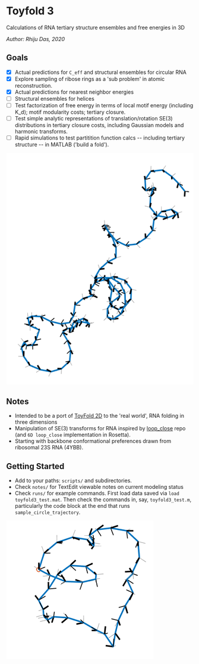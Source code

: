 # Toyfold 3
Calculations of RNA tertiary structure ensembles and free energies in 3D

_Author: Rhiju Das, 2020_

## Goals
- [x] Actual predictions for `C_eff` and structural ensembles for circular RNA
- [x] Explore sampling of ribose rings as a 'sub problem' in atomic reconstruction.
- [x] Actual predictions for nearest neighbor energies 
- [ ] Structural ensembles for helices
- [ ] Test factorization of free energy in terms of local motif energy (including K_d); motif modularity costs; tertiary closure.
- [ ] Test simple analytic representations of translation/rotation SE(3) distributions in tertiary closure costs, including Gaussian models and harmonic transforms.
- [ ] Rapid simulations to test partitition function calcs -- including tertiary structure -- in MATLAB ('build a fold').

![Example trace of random conformation](notes/01_ToyFold3D_NOTES.rtfd/Screen%20Shot%202020-05-25%20at%2012.13.29%20PM.png)

## Notes
* Intended to be a port of [ToyFold 2D](https://github.com/rhiju/toyfold2_rhiju/) to the 'real world', RNA folding in three dimensions
* Manipulation of SE(3) transforms for RNA inspired by [loop_close](https://github.com/rhiju/loop_close) repo (and `6D loop_close` implementation in Rosetta). 
* Starting with backbone conformational preferences drawn from ribosomal 23S RNA (4YBB).

## Getting Started
* Add to your paths: `scripts/` and subdirectories.
* Check `notes/` for TextEdit viewable notes on current modeling status
* Check `runs/` for example commands. First load data saved via `load toyfold3_test.mat`. Then check the commands in, say, `toyfold3_test.m`, particularly the code block at the end that runs `sample_circle_trajectory`. 

![Example of a circular RNA trace](notes/01_ToyFold3D_NOTES.rtfd/Screen%20Shot%202020-05-25%20at%203.26.51%20PM.png)


